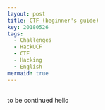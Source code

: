 ```yaml
---
layout: post
title: CTF (beginner's guide)
key: 20180526
tags:
  - Challenges
  - HackUCF
  - CTF
  - Hacking
  - English
mermaid: true
---
```


## 

to be continued
hello


<!--more-->
